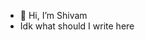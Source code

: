 - 👋 Hi, I’m Shivam
- Idk what should I write here

<!---
shvmmshr/shvmmshr is a ✨ special ✨ repository because its `README.md` (this file) appears on your GitHub profile.
You can click the Preview link to take a look at your changes.
--->
